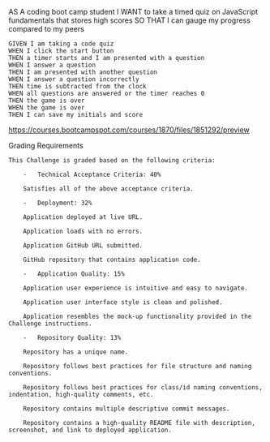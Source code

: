 AS A coding boot camp student
I WANT to take a timed quiz on JavaScript fundamentals that stores high scores
SO THAT I can gauge my progress compared to my peers

    GIVEN I am taking a code quiz
    WHEN I click the start button
    THEN a timer starts and I am presented with a question
    WHEN I answer a question
    THEN I am presented with another question
    WHEN I answer a question incorrectly
    THEN time is subtracted from the clock
    WHEN all questions are answered or the timer reaches 0
    THEN the game is over
    WHEN the game is over
    THEN I can save my initials and score

https://courses.bootcampspot.com/courses/1870/files/1851292/preview

Grading Requirements

    This Challenge is graded based on the following criteria:

        -   Technical Acceptance Criteria: 40%

        Satisfies all of the above acceptance criteria.

        -   Deployment: 32%

        Application deployed at live URL.

        Application loads with no errors.

        Application GitHub URL submitted.

        GitHub repository that contains application code.

        -   Application Quality: 15%

        Application user experience is intuitive and easy to navigate.

        Application user interface style is clean and polished.

        Application resembles the mock-up functionality provided in the Challenge instructions.

        -   Repository Quality: 13%

        Repository has a unique name.

        Repository follows best practices for file structure and naming conventions.

        Repository follows best practices for class/id naming conventions, indentation, high-quality comments, etc.

        Repository contains multiple descriptive commit messages.

        Repository contains a high-quality README file with description, screenshot, and link to deployed application.
